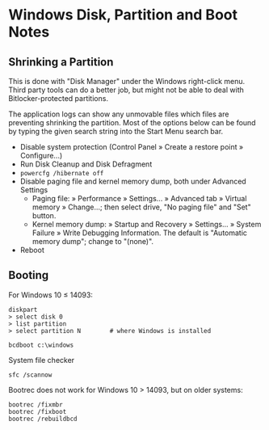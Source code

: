 Windows Disk, Partition and Boot Notes
======================================


Shrinking a Partition
---------------------

This is done with "Disk Manager" under the Windows right-click menu. Third
party tools can do a better job, but might not be able to deal with
Bitlocker-protected partitions.

The application logs can show any unmovable files which files are
preventing shrinking the partition. Most of the options below can be found
by typing the given search string into the Start Menu search bar.

- Disable system protection (Control Panel » Create a restore point »
  Configure...)
- Run Disk Cleanup and Disk Defragment
- `powercfg /hibernate off`
- Disable paging file and kernel memory dump, both under Advanced Settings
  - Paging file: » Performance » Settings... » Advanced tab » Virtual
    memory » Change...; then select drive, "No paging file" and "Set" button.
  - Kernel memory dump: » Startup and Recovery » Settings... » System
    Failure » Write Debugging Information. The default is "Automatic memory
    dump"; change to "(none)".
- Reboot


Booting
-------

For Windows 10 ≤ 14093:

    diskpart
    > select disk 0
    > list partition
    > select partition N        # where Windows is installed

    bcdboot c:\windows

System file checker

    sfc /scannow

Bootrec does not work for Windows 10 > 14093, but on older systems:

    bootrec /fixmbr
    bootrec /fixboot
    bootrec /rebuildbcd
